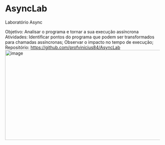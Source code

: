 # AsyncLab

Laboratório Async

Objetivo: 
Analisar o programa e tornar a sua execução assíncrona
Atividades:
Identificar pontos do programa que podem ser transformados para chamadas assíncronas;
Observar o impacto no tempo de execução;
Repositório:
https://github.com/profvinicius84/AsyncLab
<img width="976" height="293" alt="image" src="https://github.com/user-attachments/assets/9eb45da4-ff00-40ef-b6d0-2f0d876c6ac1" />
